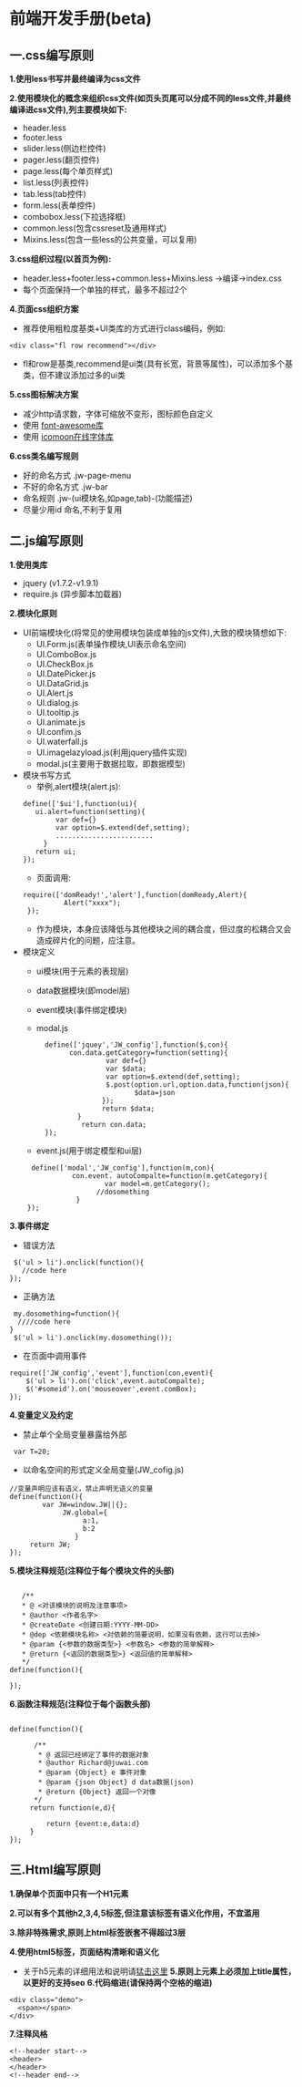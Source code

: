 # 前端开发手册(beta)
## 一.css编写原则
**1.使用less书写并最终编译为css文件**

**2.使用模块化的概念来组织css文件(如页头页尾可以分成不同的less文件,并最终编译进css文件),列主要模块如下:**
* header.less
* footer.less
* slider.less(侧边栏控件)
* pager.less(翻页控件)
* page.less(每个单页样式)
* list.less(列表控件)
* tab.less(tab控件)
* form.less(表单控件)
* combobox.less(下拉选择框)
* common.less(包含cssreset及通用样式)
* Mixins.less(包含一些less的公共变量，可以复用)

**3.css组织过程(以首页为例):**

* header.less+footer.less+common.less+Mixins.less →编译→index.css
* 每个页面保持一个单独的样式，最多不超过2个

**4.页面css组织方案**
* 推荐使用粗粒度基类+UI类库的方式进行class编码，例如:
```
<div class="fl row recommend"></div>
```
- fl和row是基类,recommend是ui类(具有长宽，背景等属性)，可以添加多个基类，但不建议添加过多的ui类

**5.css图标解决方案**
* 减少http请求数，字体可缩放不变形，图标颜色自定义
* 使用 [font-awesome库](http://fortawesome.github.io/Font-Awesome/)
* 使用 [icomoon在线字体库](https://icomoon.io/app/)

**6.css类名编写规则**
* 好的命名方式 .jw-page-menu
* 不好的命名方式 .jw-bar
* 命名规则 .jw-(ui模块名,如page,tab)-(功能描述)
* 尽量少用id 命名,不利于复用

## 二.js编写原则

**1.使用类库**
* jquery (v1.7.2-v1.9.1)
* require.js (异步脚本加载器)

**2.模块化原则**
- UI前端模块化(将常见的使用模块包装成单独的js文件),大致的模块猜想如下:
  - UI.Form.js(表单操作模块,UI表示命名空间)
  - UI.ComboBox.js
  - UI.CheckBox.js
  - UI.DatePicker.js
  - UI.DataGrid.js
  - UI.Alert.js
  - UI.dialog.js
  - UI.tooltip.js
  - UI.animate.js
  - UI.confim.js
  - UI.waterfall.js
  - UI.imagelazyload.js(利用jquery插件实现)
  - modal.js(主要用于数据拉取，即数据模型)
- 模块书写方式
  - 举例,alert模块(alert.js):
  ```
  define(['$ui'],function(ui){
     ui.alert=function(setting){
          var def={}
          var option=$.extend(def,setting);
          ........................
       }
     return ui;
  });
  ```
  - 页面调用:
  ```
  require(['domReady!','alert'],function(domReady,Alert){
            Alert("xxxx");
   });
  ```
  - 作为模块，本身应该降低与其他模块之间的耦合度，但过度的松耦合又会造成碎片化的问题，应注意。
- 模块定义
  - ui模块(用于元素的表现层)
  - data数据模块(即model层)
  - event模块(事件绑定模块)
  - modal.js

    ```
      define(['jquey','JW_config'],function($,con){
            con.data.getCategory=function(setting){
                     var def={}
                     var $data;
                     var option=$.extend(def,setting);
                     $.post(option.url,option.data,function(json){
                            $data=json
                    });     
                    return $data; 
              }
               return con.data; 
      });
    ```
  - event.js(用于绑定模型和ui层)
  ```
    define(['modal','JW_config'],function(m,con){
              con.event. autoCompalte=function(m.getCategory){
                      var model=m.getCategory();
                    //dosomething
               }
   });
  ```
**3.事件绑定**
- 错误方法
```
 $('ul > li').onclick(function(){
   //code here
});
```
- 正确方法
```
 my.dosomething=function(){
  ////code here
}
 $('ul > li').onclick(my.dosomething());
```

- 在页面中调用事件
```
require(['JW_config','event'],function(con,event){
    $('ul > li').on('click',event.autoCompalte);
    $('#someid').on('mouseover',event.comBox);
});
```
**4.变量定义及约定**
- 禁止单个全局变量暴露给外部

 ```
  var T=20;
```
* 以命名空间的形式定义全局变量(JW_cofig.js)
```
//变量声明应该有语义，禁止声明无语义的变量
define(function(){  
        var JW=window.JW||{};
             JW.global={
                  a:1,
                  b:2
                }
     return JW;
});
```
**5.模块注释规范(注释位于每个模块文件的头部)**
```
  
   /**
   * @ <对该模块的说明及注意事项>
   * @author <作者名字>
   * @createDate <创建日期:YYYY-MM-DD>
   * @dep <依赖模块名称> <对依赖的简要说明，如果没有依赖，这行可以去掉>
   * @param {<参数的数据类型>} <参数名> <参数的简单解释>
   * @return {<返回的数据类型>} <返回值的简单解释>
   */
define(function(){

});
```
**6.函数注释规范(注释位于每个函数头部)**
```

define(function(){
      
      /** 
       * @ 返回已经绑定了事件的数据对象
       * @author Richard@juwai.com  
       * @param {Object} e 事件对象
       * @param {json Object} d data数据(json)
       * @return {Object} 返回一个对像
      */
     return function(e,d){
       
         return {event:e,data:d}
     }
});
```
## 三.Html编写原则
**1.确保单个页面中只有一个H1元素**

**2.可以有多个其他h2,3,4,5标签,但注意该标签有语义化作用，不宜滥用**

**3.除非特殊需求,原则上html标签嵌套不得超过3层**

**4.使用html5标签，页面结构清晰和语义化**

  - 关于h5元素的详细用法和说明请[猛击这里](http://htm5.sinaapp.com/)
**5.原则上<a>元素上必须加上title属性，以更好的支持seo**
**6.代码缩进(请保持两个空格的缩进)**
  ```
  <div class="demo">
    <span></span>
  </div>
  ```
**7.注释风格**
```
<!--header start-->
<header>
</header>
<!--header end-->
```
